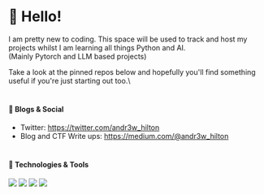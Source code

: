 # 👋 Hello! 

I am pretty new to coding. This space will be used to track and host my projects whilst I am learning all things Python and AI.\
(Mainly Pytorch and LLM based projects) 

Take a look at the pinned repos below and hopefully you'll find something useful if you're just starting out too.\ 

#

#### 📝 Blogs & Social

- Twitter: https://twitter.com/andr3w_hilton
- Blog and CTF Write ups: https://medium.com/@andr3w_hilton

#

#### 🔧 Technologies & Tools

![](https://img.shields.io/badge/OS-Linux-informational?style=flat&logo=linux&logoColor=white&color=6aa6f8)
![](https://img.shields.io/badge/Editor-Pycharm-informational?style=flat&logo=visual-studio-code&logoColor=white&color=6aa6f8)
![](https://img.shields.io/badge/Code-Python-informational?style=flat&logo=python&logoColor=white&color=6aa6f8)
![](https://img.shields.io/badge/Shell-Bash-informational?style=flat&logo=gnu-bash&logoColor=white&color=6aa6f8)

#

<!-- #### &#x1f4c8; GitHub Stats -->

<!-- <a href="https://github.com/andr3w-hilton/andr3w-hilton">
  <img align="center" src="https://github-readme-stats.vercel.app/api/top-langs/?username=andr3w-hilton&hide=c%2B%2B,c,matlab,assembly&title_color=6aa6f8&text_color=8a919a&icon_color=6aa6f8&bg_color=22272e" alt="Andrew's GitHub Stats" />
</a> -->

<!-- <a href="https://github.com/andr3w-hilton/andr3w-hilton">
  <img align="center" src="https://github-readme-stats.vercel.app/api?username=andr3w-hilton&show_icons=true&line_height=30&count_private=true&title_color=6aa6f8&text_color=8a919a&icon_color=6aa6f8&bg_color=22272e" alt="Andrew's GitHub Stats" />
</a> -->
